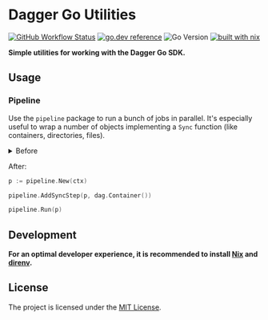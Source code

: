 # Dagger Go Utilities

[![GitHub Workflow Status](https://img.shields.io/github/actions/workflow/status/sagikazarmark/dagx/ci.yaml?style=flat-square)](https://github.com/sagikazarmark/dagx/actions/workflows/ci.yaml)
[![go.dev reference](https://img.shields.io/badge/go.dev-reference-007d9c?logo=go&logoColor=white&style=flat-square)](https://pkg.go.dev/mod/github.com/sagikazarmark/dagx)
![Go Version](https://img.shields.io/badge/go%20version-%3E=1.20-61CFDD.svg?style=flat-square)
[![built with nix](https://builtwithnix.org/badge.svg)](https://builtwithnix.org)

**Simple utilities for working with the Dagger Go SDK.**

## Usage

### Pipeline

Use the `pipeline` package to run a bunch of jobs in parallel.
It's especially useful to wrap a number of objects implementing a `Sync` function (like containers, directories, files).

<details><summary>Before</summary><br><pre>
p := pool.New().WithErrors().WithContext(ctx)

p.Go(func(ctx context.Context) error {
    _, err := dag.Container.Sync(ctx)

    return err
})

p.Wait()
</pre></details>

After:

```go
p := pipeline.New(ctx)

pipeline.AddSyncStep(p, dag.Container())

pipeline.Run(p)
```

## Development

**For an optimal developer experience, it is recommended to install [Nix](https://nixos.org/download.html) and [direnv](https://direnv.net/docs/installation.html).**

## License

The project is licensed under the [MIT License](LICENSE).
